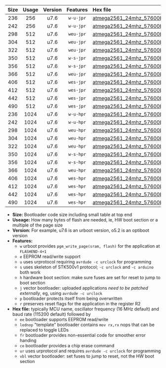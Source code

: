 |Size|Usage|Version|Features|Hex file|
|:-:|:-:|:-:|:-:|:--|
|236|256|u7.6|`w-u-jpr`|[atmega2561_24mhz_57600bps_ur_vbl.hex](https://raw.githubusercontent.com/stefanrueger/urboot/main/atmega2561_24mhz_57600bps_ur_vbl.hex)|
|242|256|u7.6|`w-u-jpr`|[atmega2561_24mhz_57600bps_lednop_ur_vbl.hex](https://raw.githubusercontent.com/stefanrueger/urboot/main/atmega2561_24mhz_57600bps_lednop_ur_vbl.hex)|
|298|512|u7.6|`weu-jpr`|[atmega2561_24mhz_57600bps_ee_ur_vbl.hex](https://raw.githubusercontent.com/stefanrueger/urboot/main/atmega2561_24mhz_57600bps_ee_ur_vbl.hex)|
|304|512|u7.6|`weu-jpr`|[atmega2561_24mhz_57600bps_ee_lednop_ur_vbl.hex](https://raw.githubusercontent.com/stefanrueger/urboot/main/atmega2561_24mhz_57600bps_ee_lednop_ur_vbl.hex)|
|322|512|u7.6|`weu-jpr`|[atmega2561_24mhz_57600bps_ee_lednop_fr_ur_vbl.hex](https://raw.githubusercontent.com/stefanrueger/urboot/main/atmega2561_24mhz_57600bps_ee_lednop_fr_ur_vbl.hex)|
|350|512|u7.6|`w-s-jpr`|[atmega2561_24mhz_57600bps_vbl.hex](https://raw.githubusercontent.com/stefanrueger/urboot/main/atmega2561_24mhz_57600bps_vbl.hex)|
|356|512|u7.6|`w-s-jpr`|[atmega2561_24mhz_57600bps_lednop_vbl.hex](https://raw.githubusercontent.com/stefanrueger/urboot/main/atmega2561_24mhz_57600bps_lednop_vbl.hex)|
|366|512|u7.6|`weu-jpr`|[atmega2561_24mhz_57600bps_ee_lednop_fr_ce_ur_vbl.hex](https://raw.githubusercontent.com/stefanrueger/urboot/main/atmega2561_24mhz_57600bps_ee_lednop_fr_ce_ur_vbl.hex)|
|406|512|u7.6|`wes-jpr`|[atmega2561_24mhz_57600bps_ee_vbl.hex](https://raw.githubusercontent.com/stefanrueger/urboot/main/atmega2561_24mhz_57600bps_ee_vbl.hex)|
|412|512|u7.6|`wes-jpr`|[atmega2561_24mhz_57600bps_ee_lednop_vbl.hex](https://raw.githubusercontent.com/stefanrueger/urboot/main/atmega2561_24mhz_57600bps_ee_lednop_vbl.hex)|
|442|512|u7.6|`wes-jpr`|[atmega2561_24mhz_57600bps_ee_lednop_fr_vbl.hex](https://raw.githubusercontent.com/stefanrueger/urboot/main/atmega2561_24mhz_57600bps_ee_lednop_fr_vbl.hex)|
|490|512|u7.6|`wes-jpr`|[atmega2561_24mhz_57600bps_ee_lednop_fr_ce_vbl.hex](https://raw.githubusercontent.com/stefanrueger/urboot/main/atmega2561_24mhz_57600bps_ee_lednop_fr_ce_vbl.hex)|
|236|1024|u7.6|`w-u-hpr`|[atmega2561_24mhz_57600bps_ur.hex](https://raw.githubusercontent.com/stefanrueger/urboot/main/atmega2561_24mhz_57600bps_ur.hex)|
|242|1024|u7.6|`w-u-hpr`|[atmega2561_24mhz_57600bps_lednop_ur.hex](https://raw.githubusercontent.com/stefanrueger/urboot/main/atmega2561_24mhz_57600bps_lednop_ur.hex)|
|298|1024|u7.6|`weu-hpr`|[atmega2561_24mhz_57600bps_ee_ur.hex](https://raw.githubusercontent.com/stefanrueger/urboot/main/atmega2561_24mhz_57600bps_ee_ur.hex)|
|304|1024|u7.6|`weu-hpr`|[atmega2561_24mhz_57600bps_ee_lednop_ur.hex](https://raw.githubusercontent.com/stefanrueger/urboot/main/atmega2561_24mhz_57600bps_ee_lednop_ur.hex)|
|322|1024|u7.6|`weu-hpr`|[atmega2561_24mhz_57600bps_ee_lednop_fr_ur.hex](https://raw.githubusercontent.com/stefanrueger/urboot/main/atmega2561_24mhz_57600bps_ee_lednop_fr_ur.hex)|
|350|1024|u7.6|`w-s-hpr`|[atmega2561_24mhz_57600bps.hex](https://raw.githubusercontent.com/stefanrueger/urboot/main/atmega2561_24mhz_57600bps.hex)|
|356|1024|u7.6|`w-s-hpr`|[atmega2561_24mhz_57600bps_lednop.hex](https://raw.githubusercontent.com/stefanrueger/urboot/main/atmega2561_24mhz_57600bps_lednop.hex)|
|366|1024|u7.6|`weu-hpr`|[atmega2561_24mhz_57600bps_ee_lednop_fr_ce_ur.hex](https://raw.githubusercontent.com/stefanrueger/urboot/main/atmega2561_24mhz_57600bps_ee_lednop_fr_ce_ur.hex)|
|406|1024|u7.6|`wes-hpr`|[atmega2561_24mhz_57600bps_ee.hex](https://raw.githubusercontent.com/stefanrueger/urboot/main/atmega2561_24mhz_57600bps_ee.hex)|
|412|1024|u7.6|`wes-hpr`|[atmega2561_24mhz_57600bps_ee_lednop.hex](https://raw.githubusercontent.com/stefanrueger/urboot/main/atmega2561_24mhz_57600bps_ee_lednop.hex)|
|442|1024|u7.6|`wes-hpr`|[atmega2561_24mhz_57600bps_ee_lednop_fr.hex](https://raw.githubusercontent.com/stefanrueger/urboot/main/atmega2561_24mhz_57600bps_ee_lednop_fr.hex)|
|490|1024|u7.6|`wes-hpr`|[atmega2561_24mhz_57600bps_ee_lednop_fr_ce.hex](https://raw.githubusercontent.com/stefanrueger/urboot/main/atmega2561_24mhz_57600bps_ee_lednop_fr_ce.hex)|

- **Size:** Bootloader code size including small table at top end
- **Useage:** How many bytes of flash are needed, ie, HW boot section or a multiple of the page size
- **Version:** For example, u7.6 is an urboot version, o5.2 is an optiboot version
- **Features:**
  + `w` urboot provides `pgm_write_page(sram, flash)` for the application at `FLASHEND-4+1`
  + `e` EEPROM read/write support
  + `u` uses urprotocol requiring `avrdude -c urclock` for programming
  + `s` uses skeleton of STK500v1 protocol; `-c urclock` and `-c arduino` both work
  + `h` hardware boot section: make sure fuses are set for reset to jump to boot section
  + `j` vector bootloader: uploaded applications *need to be patched externally*, eg, using `avrdude -c urclock`
  + `p` bootloader protects itself from being overwritten
  + `r` preserves reset flags for the application in the register R2
- **Hex file:** typically MCU name, oscillator frequency (16 MHz default) and baud rate (115200 default) followed by
  + `ee` bootloader supports EEPROM read/write
  + `lednop` "template" bootloader contains `mov rx,rx` nops that can be replaced to toggle LEDs
  + `fr` bootloader provides non-essential code for smoother error handing
  + `ce` bootloader provides a chip erase command
  + `ur` uses urprotocol and requires `avrdude -c urclock` for programming
  + `vbl` vector bootloader: set fuses to jump to reset, not the HW boot section
